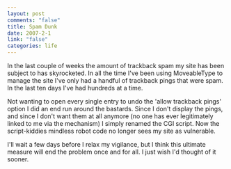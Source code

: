 ```yaml
--- 
layout: post
comments: "false"
title: Spam Dunk
date: 2007-2-1
link: "false"
categories: life
---
```

In the last couple of weeks the amount of trackback spam my site has been subject to has skyrocketed. In all the time I've been using MoveableType to manage the site I've only had a handful of trackback pings that were spam. In the last ten days I've had hundreds at a time.

Not wanting to open every single entry to undo the 'allow trackback pings' option I did an end run around the bastards. Since I don't display the pings, and since I don't want them at all anymore (no one has ever legitimately linked to me via the mechanism) I simply renamed the CGI script. Now the script-kiddies mindless robot code no longer sees my site as vulnerable.

I'll wait a few days before I relax my vigilance, but I think this ultimate measure will end the problem once and for all. I just wish I'd thought of it sooner.
